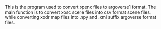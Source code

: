 This is the program used to convert openx files to argoverse1 format.
The main function is to convert xosc scene files into csv format scene files, while converting xodr map files into .npy and .xml suffix argoverse format files.
